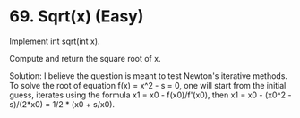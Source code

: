 # 69. Sqrt(x) (Easy)

Implement int sqrt(int x).

Compute and return the square root of x.

Solution:
I believe the question is meant to test Newton's iterative methods.
To solve the root of equation f(x) = x^2 - s = 0, one will start from the initial guess, iterates using the formula x1 = x0 - f(x0)/f'(x0), then x1 = x0 - (x0^2 - s)/(2*x0) = 1/2 * (x0 + s/x0).
